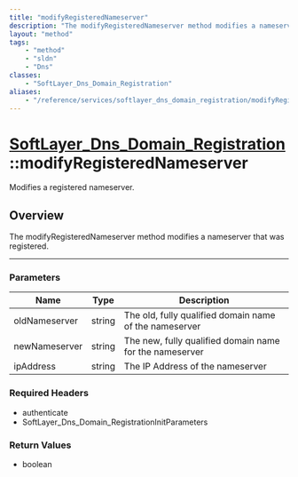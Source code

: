 ```yaml
---
title: "modifyRegisteredNameserver"
description: "The modifyRegisteredNameserver method modifies a nameserver that was registered."
layout: "method"
tags:
    - "method"
    - "sldn"
    - "Dns"
classes:
    - "SoftLayer_Dns_Domain_Registration"
aliases:
    - "/reference/services/softlayer_dns_domain_registration/modifyRegisteredNameserver"
---
```

# [SoftLayer_Dns_Domain_Registration](/reference/services/SoftLayer_Dns_Domain_Registration)::modifyRegisteredNameserver

Modifies a registered nameserver.


## Overview 
The modifyRegisteredNameserver method modifies a nameserver that was registered. 

-----

### Parameters 
|Name | Type | Description |
| --- | --- | --- |
|oldNameserver| string| The old, fully qualified domain name of the nameserver|
|newNameserver| string| The new, fully qualified domain name for the nameserver|
|ipAddress| string| The IP Address of the nameserver|


### Required Headers
* authenticate
* SoftLayer_Dns_Domain_RegistrationInitParameters


### Return Values
* boolean




